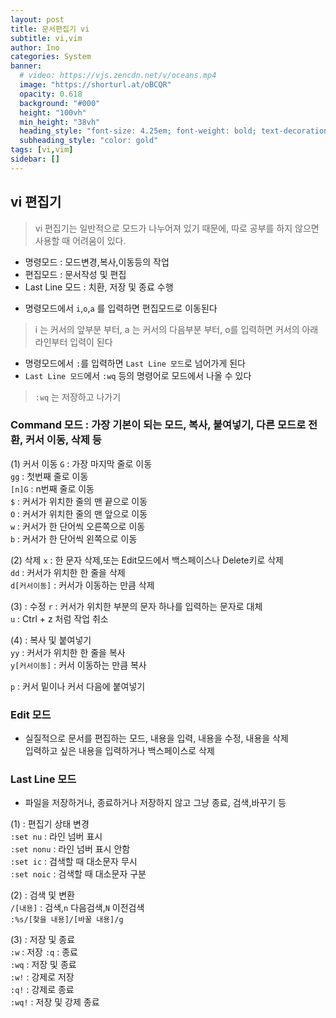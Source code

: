 ```yaml
---
layout: post
title: 문서편집기 vi
subtitle: vi,vim
author: Ino
categories: System
banner:
  # video: https://vjs.zencdn.net/v/oceans.mp4
  image: "https://shorturl.at/oBCQR"
  opacity: 0.618
  background: "#000"
  height: "100vh"
  min_height: "38vh"
  heading_style: "font-size: 4.25em; font-weight: bold; text-decoration: underline"
  subheading_style: "color: gold"
tags: [vi,vim]
sidebar: []
---   
```

## vi 편집기
> vi 편집기는 일반적으로 모드가 나누어져 있기 때문에, 따로 공부를 하지 않으면 사용할 때 어려움이 있다.    

- 명령모드 : 모드변경,복사,이동등의 작업    
- 편집모드 : 문서작성 및 편집   
- Last Line 모드 : 치환, 저장 및 종료 수행    

* 명령모드에서 `i`,`o`,`a` 를 입력하면 편집모드로 이동된다    
> i 는 커서의 앞부분 부터, a 는 커서의 다음부분 부터, o를 입력하면 커서의 아래라인부터 입력이 된다    
* 명령모드에서 `:`를 입력하면 `Last Line 모드`로 넘어가게 된다    
* `Last Line 모드`에서 `:wq` 등의 명령어로 모드에서 나올 수 있다    
> `:wq` 는 저장하고 나가기

### Command 모드 : 가장 기본이 되는 모드, 복사, 붙여넣기, 다른 모드로 전환, 커서 이동, 삭제 등

(1) 커서 이동
`G` : 가장 마지막 줄로 이동   
`gg` : 첫번째 줄로 이동   
`[n]G` : n번째 줄로 이동    
`$` : 커서가 위치한 줄의 맨 끝으로 이동     
`O` : 커서가 위치한 줄의 맨 앞으로 이동     
`w` : 커서가 한 단어씩 오른쪽으로 이동    
`b` : 커서가 한 단어씩 왼쪽으로 이동    

(2) 삭제
`x` : 한 문자 삭제,또는 Edit모드에서 백스페이스나 Delete키로 삭제   
`dd` : 커서가 위치한 한 줄을 삭제   
`d[커서이동]` : 커서가 이동하는 만큼 삭제     

(3) : 수정
`r` : 커서가 위치한 부분의 문자 하나를 입력하는 문자로 대체   
`u` : Ctrl + z 처럼 작업 취소   

(4) : 복사 및 붙여넣기    
`yy` : 커서가 위치한 한 줄을 복사   
`y[커서이동]` : 커서 이동하는 만큼 복사   
    
`p` : 커서 밑이나 커서 다음에 붙여넣기    

### Edit 모드
* 실질적으로 문서를 편집하는 모드, 내용을 입력, 내용을 수정, 내용을 삭제    
입력하고 싶은 내용을 입력하거나 백스페이스로 삭제   


### Last Line 모드    
* 파일을 저장하거나, 종료하거나 저장하지 않고 그냥 종료, 검색,바꾸기 등     

(1) : 편집기 상태 변경    
`:set nu` : 라인 넘버 표시    
`:set nonu` : 라인 넘버 표시 안함     
`:set ic` : 검색할 때 대소문자 무시     
`:set noic` : 검색할 때 대소문자 구분     

(2) : 검색 및 변환    
`/[내용]` : 검색,`n` 다음검색,`N` 이전검색    
`:%s/[찾을 내용]/[바꿀 내용]/g`   

(3) : 저장 및 종료    
`:w` : 저장
`:q` : 종료   
`:wq` : 저장 및 종료    
`:w!` : 강제로 저장     
`:q!` : 강제로 종료     
`:wq!` : 저장 및 강제 종료    